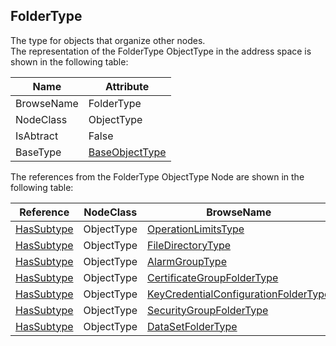 <!-- objecttype -->
## FolderType
The type for objects that organize other nodes.  
The representation of the FolderType ObjectType in the address space is shown in the following table:  

|Name|Attribute|
|---|---|
|BrowseName|FolderType|
|NodeClass|ObjectType|
|IsAbtract|False|
|BaseType|[BaseObjectType](../../../Part5/ObjectTypes/BaseObjectType/readme.md)|

The references from the FolderType ObjectType Node are shown in the following table:  

|Reference|NodeClass|BrowseName|DataType|TypeDefinition|ModellingRule|
|---|---|---|---|---|---|
|[HasSubtype](../../../Part3/ReferenceTypes/HasSubtype/readme.md)|ObjectType|[OperationLimitsType](#OperationLimitsType)||||
|[HasSubtype](../../../Part3/ReferenceTypes/HasSubtype/readme.md)|ObjectType|[FileDirectoryType](#FileDirectoryType)||||
|[HasSubtype](../../../Part3/ReferenceTypes/HasSubtype/readme.md)|ObjectType|[AlarmGroupType](#AlarmGroupType)||||
|[HasSubtype](../../../Part3/ReferenceTypes/HasSubtype/readme.md)|ObjectType|[CertificateGroupFolderType](#CertificateGroupFolderType)||||
|[HasSubtype](../../../Part3/ReferenceTypes/HasSubtype/readme.md)|ObjectType|[KeyCredentialConfigurationFolderType](#KeyCredentialConfigurationFolderType)||||
|[HasSubtype](../../../Part3/ReferenceTypes/HasSubtype/readme.md)|ObjectType|[SecurityGroupFolderType](#SecurityGroupFolderType)||||
|[HasSubtype](../../../Part3/ReferenceTypes/HasSubtype/readme.md)|ObjectType|[DataSetFolderType](#DataSetFolderType)||||



